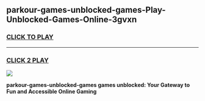 
## parkour-games-unblocked-games-Play-Unblocked-Games-Online-3gvxn
<h3>
<a href="https://premium76.site?title=parkour-games-unblocked-games&ref=25A">CLICK TO PLAY</a></h3>
<hr>

<h3>
<a href="https://premium76.site?title=parkour-games-unblocked-games&ref=25A">CLICK 2 PLAY</a>
  
</h3>

<a href="https://premium76.site?title=parkour-games-unblocked-games&ref=25A"><img src="https://clearcache.store/games.png"></a>


**parkour-games-unblocked-games games unblocked: Your Gateway to Fun and Accessible Online Gaming**
